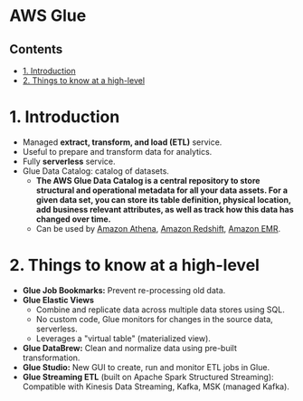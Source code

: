 # AWS Glue<!-- omit in toc -->

## Contents <!-- omit in toc -->

- [1. Introduction](#1-introduction)
- [2. Things to know at a high-level](#2-things-to-know-at-a-high-level)

# 1. Introduction

- Managed **extract, transform, and load (ETL)** service.
- Useful to prepare and transform data for analytics.
- Fully **serverless** service.
- Glue Data Catalog: catalog of datasets.
  - **The AWS Glue Data Catalog is a central repository to store structural and operational metadata for all your data assets. For a given data set, you can store its table definition, physical location, add business relevant attributes, as well as track how this data has changed over time.**
  - Can be used by [Amazon Athena](Amazon%20Athena.md), [Amazon Redshift](Amazon%20Redshift.md), [Amazon EMR](Amazon%20EMR.md).

# 2. Things to know at a high-level

- **Glue Job Bookmarks:** Prevent re-processing old data.
- **Glue Elastic Views**
  - Combine and replicate data across multiple data stores using SQL.
  - No custom code, Glue monitors for changes in the source data, serverless.
  - Leverages a "virtual table" (materialized view).
- **Glue DataBrew:** Clean and normalize data using pre-built transformation.
- **Glue Studio:** New GUI to create, run and monitor ETL jobs in Glue.
- **Glue Streaming ETL** (built on Apache Spark Structured Streaming): Compatible with Kinesis Data Streaming, Kafka, MSK (managed Kafka).
